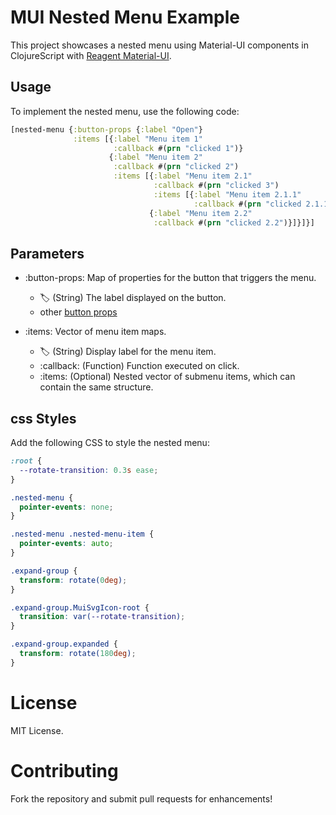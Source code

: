 # MUI Nested Menu Example

This project showcases a nested menu using Material-UI components in ClojureScript with [Reagent Material-UI](https://github.com/arttuka/reagent-material-ui).

## Usage

To implement the nested menu, use the following code:

```clojure
[nested-menu {:button-props {:label "Open"}
              :items [{:label "Menu item 1"
                       :callback #(prn "clicked 1")}
                      {:label "Menu item 2"
                       :callback #(prn "clicked 2")
                       :items [{:label "Menu item 2.1"
                                :callback #(prn "clicked 3")
                                :items [{:label "Menu item 2.1.1"
                                         :callback #(prn "clicked 2.1.1")}]}
                               {:label "Menu item 2.2"
                                :callback #(prn "clicked 2.2")}]}]}]
```

## Parameters

- :button-props: Map of properties for the button that triggers the menu.
  - :label: (String) The label displayed on the button.
  - other [button props](https://v5.mui.com/material-ui/api/button/)

- :items: Vector of menu item maps.
  - :label: (String) Display label for the menu item.
  - :callback: (Function) Function executed on click.
  - :items: (Optional) Nested vector of submenu items, which can contain the same structure.


## css Styles

Add the following CSS to style the nested menu:

```css
:root {
  --rotate-transition: 0.3s ease;
}

.nested-menu {
  pointer-events: none;
}

.nested-menu .nested-menu-item {
  pointer-events: auto;
}

.expand-group {
  transform: rotate(0deg);
}

.expand-group.MuiSvgIcon-root {
  transition: var(--rotate-transition);
}

.expand-group.expanded {
  transform: rotate(180deg);
}
```

# License
MIT License.

# Contributing
Fork the repository and submit pull requests for enhancements!
